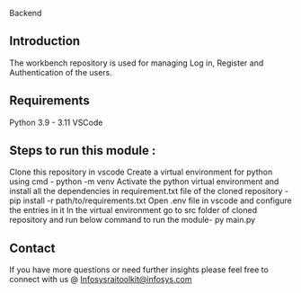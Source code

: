 Backend

## Introduction
The workbench repository is used for managing Log in, Register and Authentication of the users.
## Requirements
Python 3.9 - 3.11
VSCode

## Steps to run this module :
Clone this repository in vscode
Create a virtual environment for python using cmd - python -m venv <env-name>
Activate the python virtual environment and install all the dependencies in requirement.txt file of the cloned repository - pip install -r path/to/requirements.txt
Open .env file in vscode and configure the entries in it
In the virtual environment go to src folder of cloned repository and run below command to run the module- py main.py

## Contact
If you have more questions or need further insights please feel free to connect with us @ Infosysraitoolkit@infosys.com
